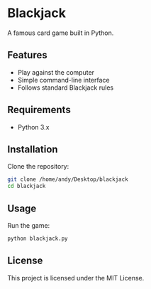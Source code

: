 # Blackjack

A famous card game built in Python.

## Features

- Play against the computer
- Simple command-line interface
- Follows standard Blackjack rules

## Requirements

- Python 3.x

## Installation

Clone the repository:

```bash
git clone /home/andy/Desktop/blackjack
cd blackjack
```

## Usage

Run the game:

```bash
python blackjack.py
```

## License

This project is licensed under the MIT License.
